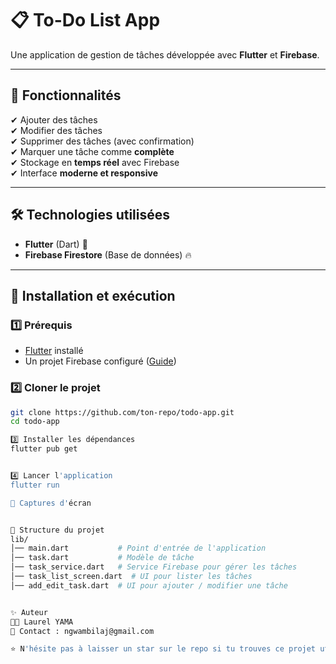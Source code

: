 # 📋 To-Do List App

Une application de gestion de tâches développée avec **Flutter** et **Firebase**.

---

## 🚀 Fonctionnalités
✔ Ajouter des tâches  
✔ Modifier des tâches  
✔ Supprimer des tâches (avec confirmation)  
✔ Marquer une tâche comme **complète**  
✔ Stockage en **temps réel** avec Firebase  
✔ Interface **moderne et responsive**

---

## 🛠️ Technologies utilisées
- **Flutter** (Dart) 🦄
- **Firebase Firestore** (Base de données) 🔥

---

## 📌 Installation et exécution

### 1️⃣ Prérequis
- [Flutter](https://flutter.dev/docs/get-started/install) installé
- Un projet Firebase configuré ([Guide](https://firebase.flutter.dev/docs/overview/))

### 2️⃣ Cloner le projet
```sh
git clone https://github.com/ton-repo/todo-app.git
cd todo-app

3️⃣ Installer les dépendances
flutter pub get


4️⃣ Lancer l'application
flutter run

📸 Captures d'écran


📜 Structure du projet
lib/
│── main.dart           # Point d'entrée de l'application
│── task.dart           # Modèle de tâche
│── task_service.dart   # Service Firebase pour gérer les tâches
│── task_list_screen.dart  # UI pour lister les tâches
│── add_edit_task.dart  # UI pour ajouter / modifier une tâche


✨ Auteur
👨‍💻 Laurel YAMA
📧 Contact : ngwambilaj@gmail.com

⭐ N'hésite pas à laisser un star sur le repo si tu trouves ce projet utile ! 🚀